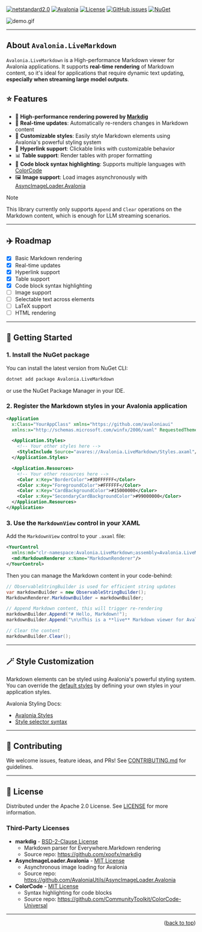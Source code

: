 <a id="readme-top"></a>

[![netstandard2.0](https://img.shields.io/badge/netstandard-2.0-blue.svg)](https://docs.microsoft.com/en-us/dotnet/standard/net-standard)
[![Avalonia](https://img.shields.io/badge/Avalonia-11-blue.svg)](https://avaloniaui.net/)
[![License](https://img.shields.io/badge/License-Apache%202.0-blue.svg)](LICENSE)
[![GitHub issues](https://img.shields.io/github/issues/DearVa/Avalonia.LiveMarkdown.svg)](https://github.com/DearVa/Avalonia.LiveMarkdown/issues)
[![NuGet](https://img.shields.io/nuget/v/Avalonia.LiveMarkdown.svg)](https://www.nuget.org/packages/Avalonia.LiveMarkdown/)

![demo.gif](https://raw.githubusercontent.com/DearVa/Avalonia.LiveMarkdown/main/img/demo.gif)

---

## About `Avalonia.LiveMarkdown`

`Avalonia.LiveMarkdown` is a High-performance Markdown viewer for Avalonia applications.
It supports **real-time rendering** of Markdown content, so it's ideal for applications that require dynamic text updating, **especially when streaming large model outputs**.

## ⭐ Features

- 🚀 **High-performance rendering powered by [Markdig](https://github.com/xoofo/markdig)**
- 🔄 **Real-time updates**: Automatically re-renders changes in Markdown content
- 🎨 **Customizable styles**: Easily style Markdown elements using Avalonia's powerful styling system
- 🔗 **Hyperlink support**: Clickable links with customizable behavior
- 📊 **Table support**: Render tables with proper formatting
- 📜 **Code block syntax highlighting**: Supports multiple languages with [ColorCode](https://github.com/CommunityToolkit/ColorCode-Universal)
- 🖼️ **Image support**: Load images asynchronously with [AsyncImageLoader.Avalonia](https://github.com/AvaloniaUtils/AsyncImageLoader.Avalonia)

> [!NOTE]
> This library currently only supports `Append` and `Clear` operations on the Markdown content, which is enough for LLM streaming scenarios.

---

## ✈️ Roadmap

- [x] Basic Markdown rendering
- [x] Real-time updates
- [x] Hyperlink support
- [x] Table support
- [x] Code block syntax highlighting
- [ ] Image support
- [ ] Selectable text across elements
- [ ] LaTeX support
- [ ] HTML rendering

---

## 🚀 Getting Started

### 1. Install the NuGet package

You can install the latest version from NuGet CLI:

```bash
dotnet add package Avalonia.LiveMarkdown
```

or use the NuGet Package Manager in your IDE.

### 2. Register the Markdown styles in your Avalonia application

```xml
<Application
  x:Class="YourAppClass" xmlns="https://github.com/avaloniaui"
  xmlns:x="http://schemas.microsoft.com/winfx/2006/xaml" RequestedThemeVariant="Default">

  <Application.Styles>
    <!-- Your other styles here -->
    <StyleInclude Source="avares://Avalonia.LiveMarkdown/Styles.axaml"/>
  </Application.Styles>

  <Application.Resources>
    <!-- Your other resources here -->
    <Color x:Key="BorderColor">#3DFFFFFF</Color>
    <Color x:Key="ForegroundColor">#FFFFFF</Color>
    <Color x:Key="CardBackgroundColor">#15000000</Color>
    <Color x:Key="SecondaryCardBackgroundColor">#99000000</Color>
  </Application.Resources>
</Application>
```

### 3. Use the `MarkdownView` control in your XAML

Add the `MarkdownView` control to your `.axaml` file:
```xml
<YourControl
  xmlns:md="clr-namespace:Avalonia.LiveMarkdown;assembly=Avalonia.LiveMarkdown">
  <md:MarkdownRenderer x:Name="MarkdownRenderer"/>
</YourControl>
```

Then you can manage the Markdown content in your code-behind:

```csharp
// ObservableStringBuilder is used for efficient string updates
var markdownBuilder = new ObservableStringBuilder();
MarkdownRenderer.MarkdownBuilder = markdownBuilder;

// Append Markdown content, this will trigger re-rendering
markdownBuilder.Append("# Hello, Markdown!");
markdownBuilder.Append("\n\nThis is a **live** Markdown viewer for Avalonia applications.");

// Clear the content
markdownBuilder.Clear();
```

---

## 🪄 Style Customization

Markdown elements can be styled using Avalonia's powerful styling system. You can override the [default styles](https://github.com/DearVa/Avalonia.LiveMarkdown/blob/main/src/Avalonia.LiveMarkdown/Styles.axaml) by defining your own styles in your application styles.

Avalonia Styling Docs: 
- [Avalonia Styles](https://docs.avaloniaui.net/docs/styling)
- [Style selector syntax](https://docs.avaloniaui.net/docs/reference/styles/style-selector-syntax)

---

## 🤝 Contributing

We welcome issues, feature ideas, and PRs! See [CONTRIBUTING.md](CONTRIBUTING.md) for guidelines.

---

## 📄 License

Distributed under the Apache 2.0 License. See [LICENSE](LICENSE) for more information.

### Third-Party Licenses

- **markdig** - [BSD-2-Clause License](https://github.com/xoofx/markdig/blob/master/license.txt)
    - Markdown parser for Everywhere.Markdown rendering
    - Source repo: https://github.com/xoofx/markdig
- **AsyncImageLoader.Avalonia** - [MIT License](https://github.com/AvaloniaUtils/AsyncImageLoader.Avalonia/blob/master/LICENSE)
    - Asynchronous image loading for Avalonia
    - Source repo: https://github.com/AvaloniaUtils/AsyncImageLoader.Avalonia
- **ColorCode** - [MIT License](https://github.com/CommunityToolkit/ColorCode-Universal/blob/main/license.md)
    - Syntax highlighting for code blocks
    - Source repo: https://github.com/CommunityToolkit/ColorCode-Universal

---

<p align="right">(<a href="#readme-top">back to top</a>)</p>
